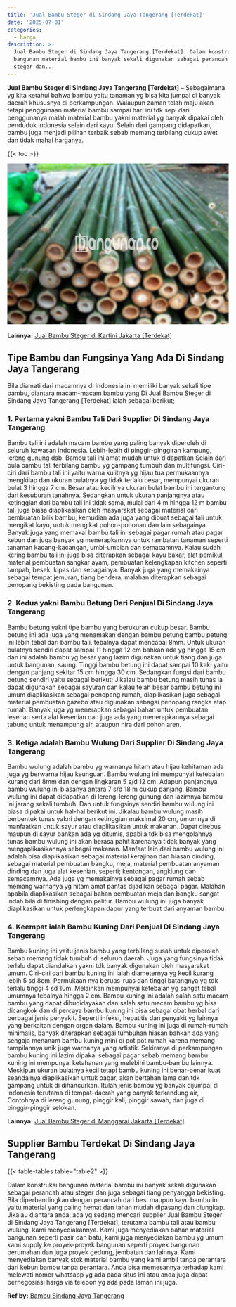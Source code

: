```yaml
---
title: 'Jual Bambu Steger di Sindang Jaya Tangerang [Terdekat]'
date: '2025-07-01'
categories:
  - harga
description: >-
  Jual Bambu Steger di Sindang Jaya Tangerang [Terdekat]. Dalam konstruksi
  bangunan material bambu ini banyak sekali digunakan sebagai perancah atau
  steger dan...
---
```


**Jual Bambu Steger di Sindang Jaya Tangerang \[Terdekat\]** – Sebagaimana yg kita ketahui bahwa bambu yaitu tanaman yg bisa kita jumpai di banyak daerah khususnya di perkampungan. Walaupun zaman telah maju akan tetapi penggunaan material bambu sampai hari ini tdk sepi dari penggunanya malah material bambu yakni material yg banyak dipakai oleh penduduk indonesia selain dari kayu. Selain dari gampang didapatkan, bambu juga menjadi pilihan terbaik sebab memang terbilang cukup awet dan tidak mahal harganya.

{{< toc >}}

![Jual Bambu Steger di Sindang Jaya Tangerang [Terdekat]](/images/jual-bambu-tali-23.png)

**Lainnya:** [Jual Bambu Steger di Kartini Jakarta \[Terdekat\]](https://bambu.bangunan.co/jual-bambu-steger-di-kartini-jakarta-terdekat/)

## Tipe Bambu dan Fungsinya Yang Ada Di Sindang Jaya Tangerang

Bila diamati dari macamnya di indonesia ini memiliki banyak sekali tipe bambu, diantara macam-macam bambu yang Di Jual Bambu Steger di Sindang Jaya Tangerang \[Terdekat\] ialah sebagai berikut;

### 1\. Pertama yakni Bambu Tali Dari Supplier Di Sindang Jaya Tangerang

Bambu tali ini adalah macam bambu yang paling banyak diperoleh di seluruh kawasan indonesia. Lebih-lebih di pinggir-pinggiran kampung, lereng gunung dsb. Bambu tali ini amat mudah untuk didapatkan Selain dari pula bambu tali terbilang bambu yg gampang tumbuh dan multifungsi. Ciri-ciri dari bambu tali ini yaitu warna kulitnya yg hijau tua permukaannya mengkilap dan ukuran bulatnya yg tidak terlalu besar, mempunyai ukuran bulat 3 hingga 7 cm. Besar atau kecilnya ukuran bulat bambu ini tergantung dari kesuburan tanahnya. Sedangkan untuk ukuran panjangnya atau ketinggian dari bambu tali ini tidak sama, mulai dari 4 m hingga 12 m bambu tali juga biasa diaplikasikan oleh masyarakat sebagai material dari pembuatan bilik bambu, kemudian ada juga yang dibuat sebagai tali untuk mengikat kayu, untuk mengikat pohon-pohonan dan lain sebagainya. Banyak juga yang memakai bambu tali ini sebagai pagar rumah atau pagar kebun dan juga banyak yg menerapkannya untuk rambatan tanaman seperti tanaman kacang-kacangan, umbi-umbian dan semacamnya. Kalau sudah kering bambu tali ini juga bisa diterapkan sebagai kayu bakar, alat pemikul, material pembuatan sangkar ayam, pembuatan kelengkapan kitchen seperti tampah, besek, kipas dan sebagainya. Banyak juga yang memakainya sebagai tempat jemuran, tiang bendera, malahan diterapkan sebagai penopang bekisting pada bangunan.

### 2\. Kedua yakni Bambu Betung Dari Penjual Di Sindang Jaya Tangerang

Bambu betung yakni tipe bambu yang berukuran cukup besar. Bambu betung ini ada juga yang menamakan dengan bambu petung bambu petung ini lebih tebal dari bambu tali, tebalnya dapat mencapai 8mm. Untuk ukuran bulatnya sendiri dapat sampai 11 hingga 12 cm bahkan ada yg hingga 15 cm dan ini adalah bambu yg besar yang lazim digunakan untuk tiang dan juga untuk bangunan, saung. Tinggi bambu betung ini dapat sampai 10 kaki yaitu dengan panjang sekitar 15 cm hingga 30 cm. Sedangkan fungsi dari bambu betung sendiri yaitu sebagai berikut; Jikalau bambu betung masih tunas ia dapat digunakan sebagai sayuran dan kalau telah besar bambu betung ini umum diaplikasikan sebagai penopang rumah, diaplikasikan juga sebagai material pembuatan gazebo atau digunakan sebagai penopang rangka atap rumah. Banyak juga yg menerapkan sebagai bahan untuk pembuatan lesehan serta alat kesenian dan juga ada yang menerapkannya sebagai tabung untuk menampung air, ataupun nira dari pohon aren.

### 3\. Ketiga adalah Bambu Wulung Dari Supplier Di Sindang Jaya Tangerang

Bambu wulung adalah bambu yg warnanya hitam atau hijau kehitaman ada juga yg berwarna hijau keunguan. Bambu wulung ini mempunyai ketebalan kurang dari 8mm dan dengan lingkaran 5 s/d 12 cm. Adapun panjangnya bambu wulung ini biasanya antara 7 s/d 18 m cukup panjang. Bambu wulung ini dapat didapatkan di lereng-lereng gunung dan lazimnya bambu ini jarang sekali tumbuh. Dan untuk fungsinya sendiri bambu wulung ini biasa dipakai untuk hal-hal berikut ini. Jikalau bambu wulung masih berbentuk tunas yakni dengan ketinggian maksimal 20 cm, umumnya di manfaatkan untuk sayur atau diaplikasikan untuk makanan. Dapat direbus maupun di sayur bahkan ada yg ditumis, apabila tdk bisa mengolahnya tunas bambu wulung ini akan berasa pahit karenanya tidak banyak yang mengaplikasikannya sebagai makanan. Manfaat lain dari bambu wulung ini adalah bisa diaplikasikan sebagai material kerajinan dan hiasan dinding, sebagai material pembuatan bangku, meja, material pembuatan anyaman dinding dan juga alat kesenian, seperti; kentongan, angklung dan semacamnya. Ada juga yg memakainya sebagai pagar rumah sebab memang warnanya yg hitam amat pantas dijadikan sebagai pagar. Malahan apabila diaplikasikan sebagai bahan pembuatan meja dan bangku sangat indah bila di finishing dengan pelitur. Bambu wulung ini juga banyak diaplikasikan untuk perlengkapan dapur yang terbuat dari anyaman bambu.

### 4\. Keempat ialah Bambu Kuning Dari Penjual Di Sindang Jaya Tangerang

Bambu kuning ini yaitu jenis bambu yang terbilang susah untuk diperoleh sebab memang tidak tumbuh di seluruh daerah. Juga yang fungsinya tidak terlalu dapat diandalkan yakni tdk banyak digunakan oleh masyarakat umum. Ciri-ciri dari bambu kuning ini ialah diameternya yg kecil kurang lebih 5 sd 8cm. Permukaan nya beruas-ruas dan tinggi batangnya yg tdk terlalu tinggi 4 sd 10m. Melainkan mempunyai ketebalan yg sangat tebal umumnya tebalnya hingga 2 cm. Bambu kuning ini adalah salah satu macam bambu yang dapat dibudidayakan dan salah satu macam bambu yg bisa dicangkok dan di percaya bambu kuning ini bisa sebagai obat herbal dari berbagai jenis penyakit. Seperti infeksi, hepatitis dan penyakit yg lainnya yang berkaitan dengan organ dalam. Bambu kuning ini juga di rumah-rumah minimalis, banyak diterapkan sebagai tumbuhan hiasan bahkan ada yang sengaja menanam bambu kuning mini di pot pot rumah karena memang tampilannya unik juga warnanya yang artistik. Sekiranya di perkampungan bambu kuning ini lazim dipakai sebagai pagar sebab memang bambu kuning ini mempunyai ketahanan yang melebihi bambu-bambu lainnya. Meskipun ukuran bulatnya kecil tetapi bambu kuning ini benar-benar kuat seandainya diaplikasikan untuk pagar, akan bertahan lama dan tdk gampang untuk di dihancurkan. Itulah jenis bambu yg banyak dijumpai di indonesia terutama di tempat-daerah yang banyak terkandung air, Contohnya di lereng gunung, pinggir kali, pinggir sawah, dan juga di pinggir-pinggir selokan.

**Lainnya:** [Jual Bambu Steger di Manggarai Jakarta \[Terdekat\]](https://bambu.bangunan.co/jual-bambu-steger-di-manggarai-jakarta-terdekat/)

## Supplier Bambu Terdekat Di Sindang Jaya Tangerang

{{< table-tables table="table2" >}}

Dalam konstruksi bangunan material bambu ini banyak sekali digunakan sebagai perancah atau steger dan juga sebagai tiang penyangga bekisting. Bila diperbandingkan dengan perancah dari besi maupun kayu bambu ini yaitu material yang paling hemat dan tahan mudah dipasang dan diungkap. Jikalau diantara anda, ada yg sedang mencari supplier Jual Bambu Steger di Sindang Jaya Tangerang \[Terdekat\], terutama bambu tali atau bambu wulung, kami menyediakannya. Kami juga menyediakan bahan material bangunan seperti pasir dan batu, kami juga menyediakan bambu yg umum kami supply ke proyek-proyek bangunan seperti proyek bangunan perumahan dan juga proyek gedung, jembatan dan lainnya. Kami menyediakan banyak stok material bambu yang kami ambil tanpa perantara dari kebun bambu tanpa perantara. Anda bisa memesannya terhadap kami melewati nomor whatsapp yg ada pada situs ini atau anda juga dapat bernegosiasi harga via telepon yg ada pada laman ini juga.

**Ref by:** [Bambu Sindang Jaya Tangerang](https://id.wikipedia.org/wiki/Bambu)
